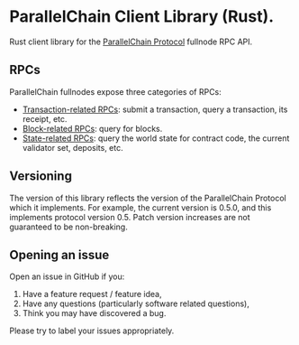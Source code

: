 # ParallelChain Client Library (Rust).

Rust client library for the [ParallelChain Protocol](https://github.com/parallelchain-io/parallelchain-protocol) fullnode RPC API.

## RPCs 

ParallelChain fullnodes expose three categories of RPCs:
- [Transaction-related RPCs](https://github.com/parallelchain-io/parallelchain-protocol): submit a transaction, query a transaction, its receipt, etc.
- [Block-related RPCs](https://github.com/parallelchain-io/parallelchain-protocol/blob/master/RPC.md#block-rpcs): query for blocks.
- [State-related RPCs](https://github.com/parallelchain-io/parallelchain-protocol/blob/master/RPC.md#state-rpcs): query the world state for contract code, the current validator set, deposits, etc.

## Versioning

The version of this library reflects the version of the ParallelChain Protocol which it implements. For example, the current version is 0.5.0, and this implements protocol version 0.5. Patch version increases are not guaranteed to be non-breaking.

## Opening an issue

Open an issue in GitHub if you:
1. Have a feature request / feature idea,
2. Have any questions (particularly software related questions),
3. Think you may have discovered a bug.

Please try to label your issues appropriately.